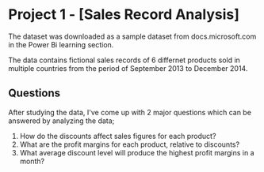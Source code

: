 # Project 1 - [Sales Record Analysis]

The dataset was downloaded as a sample dataset from docs.microsoft.com in the Power Bi learning section.

The data contains fictional sales records of 6 differnet products sold in multiple countries from the period of September 2013 to December 2014.

## Questions
After studying the data, I've come up with 2 major questions which can be answered by analyzing the data;
1. How do the discounts affect sales figures for each product?
2. What are the profit margins for each product, relative to discounts?
3. What average discount level will produce the highest profit margins in a month?